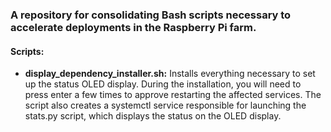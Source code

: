 ### A repository for consolidating Bash scripts necessary to accelerate deployments in the Raspberry Pi farm.

#### Scripts:

- **display_dependency_installer.sh:** Installs everything necessary to set up the status OLED display. During the installation, you will need to press enter a few times to approve restarting the affected services. The script also creates a systemctl service responsible for launching the stats.py script, which displays the status on the OLED display.

